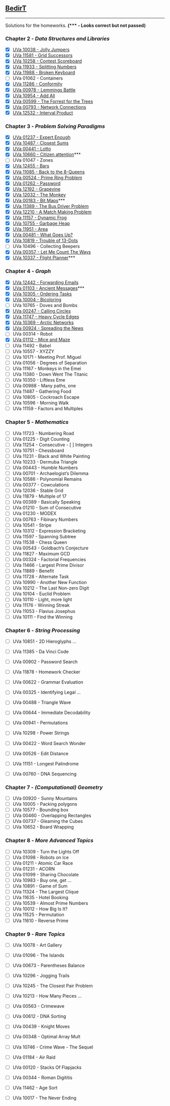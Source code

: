 ## [BedirT](https://github.com/BedirT) 
---
Solutions for the homeworks. __(*** - Looks correct but not passed)__

### Chapter 2 - _Data Structures and Libraries_

- [x] [UVa 10038 - Jolly Jumpers](Chapter%202/UVa%20-%2010038.cpp)
- [x] [UVa 11581 - Grid Successors](Chapter%202/UVa%20-%2011581.cpp)
- [x] [UVa 10258 - Contest Scoreboard](Chapter%202/UVa%20-%2010258.cpp)
- [x] [UVa 11933 - Splitting Numbers](Chapter%202/UVa%20-%2011933.cpp) 
- [x] [UVa 11988 - Broken Keyboard](Chapter%202/UVa%20-%2011988.cpp)
- [ ] UVa 01062 - Containers
- [x] [UVa 11286 - Conformity](Chapter%202/UVa%20-%2011286.cpp) 
- [x] [UVa 00978 - Lemmings Battle](Chapter%202/UVa%20-%20978.cpp)
- [x] [UVa 10954 - Add All](Chapter%202/UVa%20-%2010954.cpp)
- [x] [UVa 00599 - The Forrest for the Trees](Chapter%202/UVa%20-%20599.cpp)
- [x] [UVa 00793 - Network Connections](Chapter%202/UVa%20-%20793.cpp)
- [x] [UVa 12532 - Interval Product](Chapter%202/UVa%20-%2012532.cpp)

### Chapter 3 - _Problem Solving Paradigms_

- [x] [UVa 01237 - Expert Enough](Chapter%203/UVa%20-%201237.cpp)
- [x] [UVa 10487 - Closest Sums](Chapter%203/UVa%20-%2010487.cpp)
- [x] [UVa 00441 - Lotto](Chapter%203/UVa%20-%20441.cpp)
- [x] [UVa 10660 - Citizen attention](Chapter%203/UVa%20-%2010660.cpp)***
- [ ] UVa 01047 - Zones 
- [x] [UVa 12455 - Bars](Chapter%203/UVa%20-%2012455.cpp)
- [x] [UVa 11085 - Back to the 8-Queens](Chapter%203/UVa%20-%2011085.cpp)
- [x] [UVa 00524 - Prime Ring Problem](Chapter%203/UVa%20-%20524.cpp)
- [x] [UVa 01262 - Password](Chapter%203/UVa%20-%201262.cpp)
- [x] [UVa 12192 - Grapevine](Chapter%203/UVa%20-%2012192.cpp)
- [x] [UVa 12032 - The Monkey](Chapter%203/UVa%20-%2012032.cpp)
- [x] [UVa 00183 - Bit Maps](Chapter%203/UVa%20-%20183.cpp)***
- [x] [UVa 11389 - The Bus Driver Problem](Chapter%203/UVa%20-%2011389.cpp)
- [x] [UVa 12210 - A Match Making Problem](Chapter%203/UVa%20-%2012210.cpp)
- [x] [UVa 11157 - Dynamic Frog](Chapter%203/UVa%20-%2011157.cpp)
- [x] [UVa 10755 - Garbage Heap](Chapter%203/UVa%20-%2010755.cpp)
- [x] [UVa 11951 - Area](Chapter%203/UVa%20-%2011951.cpp)  	
- [x] [UVa 00481 - What Goes Up?](Chapter%203/UVa%20-%20481.cpp)
- [x] [UVa 10819 - Trouble of 13-Dots](Chapter%203/UVa%20-%2010819.cpp)
- [ ] UVa 10496 - Collecting Beepers
- [x] [UVa 00357 - Let Me Count The Ways](Chapter%203/UVa%20-%20357.cpp)
- [x] [UVa 10337 - Flight Planner](Chapter%203/UVa%20-%2010337.cpp)***

### Chapter 4 - _Graph_

- [x] [UVa 12442 - Forwarding Emails](Chapter%204/UVa%20-%2012442.cpp)
- [x] [UVa 01103 - Ancient Messages](Chapter%204/UVa%20-%201103.cpp)***
- [x] [UVa 10305 - Ordering Tasks](Chapter%204/UVa%20-%2010305.cpp)
- [x] [UVa 10004 - Bicoloring](Chapter%204/UVa%20-%2010004.cpp)
- [ ] UVa 10765 - Doves and Bombs 
- [x] [UVa 00247 - Calling Circles](Chapter%204/UVa%20-%20247.cpp)
- [x] [UVa 11747 - Heavy Cycle Edges](Chapter%204/UVa%20-%2011747.cpp)
- [x] [UVa 10369 - Arctic Networks](Chapter%204/UVa%20-%2010369.cpp)
- [x] [UVa 00924 - Spreading the News](Chapter%204/UVa%20-%20924.cpp)
- [ ] UVa 00314 - Robot 
- [x] [UVa 01112 - Mice and Maze](Chapter%204/UVa%20-%201112.cpp)
- [ ] UVa 11492 - Babel  
- [ ] UVa 10557 - XYZZY 
- [ ] UVa 10171 - Meeting Prof. Miguel 
- [ ] UVa 01056 - Degrees of Separation  
- [ ] UVa 11167 - Monkeys in the Emei 
- [ ] UVa 11380 - Down Went The Titanic 
- [ ] UVa 10350 - Liftless Eme  
- [ ] UVa 00988 - Many paths, one 	
- [ ] UVa 11487 - Gathering Food 
- [ ] UVa 10805 - Cockroach Escape 		
- [ ] UVa 10596  - Morning Walk 
- [ ] UVa 11159 - Factors and Multiples

### Chapter 5 - _Mathematics_

- [ ] UVa 11723 - Numbering Road	
- [ ] UVa 01225 - Digit Counting 
- [ ] UVa 11254 - Consecutive - [ ] Integers 
- [ ] UVa 10751 - Chessboard 
- [ ] UVa 11231 - Black and White Painting 
- [ ] UVa 10233 - Dermuba Triangle 
- [ ] UVa 00443 - Humble Numbers  
- [ ] UVa 00701 - Archaelogist’s Dilemma 
- [ ] UVa 10586 - Polynomial Remains
- [ ] UVa 00377 - Cowculations 
- [ ] UVa 12036 - Stable Grid  
- [ ] UVa 11879 - Multiple of 17 
- [ ] UVa 00389 - Basically Speaking 
- [ ] UVa 01210 - Sum of Consecutive  
- [ ] UVa 01230 - MODEX 
- [ ] UVa 00763 - Fibinary Numbers  
- [ ] UVa 10541 - Stripe 
- [ ] UVa 10312 - Expression Bracketing 
- [ ] UVa 11597 - Spanning Subtree  
- [ ] UVa 11538 - Chess Queen  
- [ ] UVa 00543 - Goldbach’s Conjecture  
- [ ] UVa 11827 - Maximum GCD  
- [ ] UVa 00324 - Factorial Frequencies 
- [ ] UVa 11466 - Largest Prime Divisor 
- [ ] UVa 11889 - Benefit  
- [ ] UVa 11728 - Alternate Task 
- [ ] UVa 10990 - Another New Function  
- [ ] UVa 10212 - The Last Non-zero Digit 
- [ ] UVa 10104 - Euclid Problem 
- [ ] UVa 10110 - Light, more light 
- [ ] UVa 11176 - Winning Streak 
- [ ] UVa 11053 - Flavius Josephus 
- [ ] UVa 10111 - Find the Winning

### Chapter 6 - _String Processing_

- [ ] UVa 10851 - 2D Hieroglyphs ...
- [ ] UVa 11385 - Da Vinci Code
- [ ] UVa 00902 - Password Search
- [ ] UVa 11878 - Homework Checker
- [ ] UVa 00622 - Grammar Evaluation
- [ ] UVa 00325 - Identifying Legal ...
- [ ] UVa 00488 - Triangle Wave
- [ ] UVa 00644 - Immediate Decodability
- [ ] UVa 00941 - Permutations
- [ ] UVa 10298 - Power Strings
- [ ] UVa 00422 - Word Search Wonder
- [ ] UVa 00526 - Edit Distance
- [ ] UVa 11151 - Longest Palindrome
- [ ] UVa 00760 - DNA Sequencing 


### Chapter 7 - _(Computational) Geometry_

- [ ] UVa 00920 - Sunny Mountains
- [ ] UVa 10005 - Packing polygons 
- [ ] UVa 10577 - Bounding box
- [ ] UVa 00460 - Overlapping Rectangles
- [ ] UVa 00737 - Gleaming the Cubes
- [ ] UVa 10652 - Board Wrapping

### Chapter 8 - _More Advanced Topics_

- [ ] UVa 10309 - Turn the Lights Off
- [ ] UVa 01098 - Robots on Ice 
- [ ] UVa 01211 - Atomic Car Race 
- [ ] UVa 01231 - ACORN
- [ ] UVa 01099 - Sharing Chocolate
- [ ] UVa 10983 - Buy one, get ... 
- [ ] UVa 10891 - Game of Sum
- [ ] UVa 11324 - The Largest Clique
- [ ] UVa 11635 - Hotel Booking
- [ ] UVa 10539 - Almost Prime Numbers
- [ ] UVa 10012 - How Big Is It?
- [ ] UVa 11525 - Permutation
- [ ] UVa 11610 - Reverse Prime

### Chapter 9 - _Rare Topics_

- [ ] UVa 10078 - Art Gallery
- [ ] UVa 01096 - The Islands
- [ ] UVa 00673 - Parentheses Balance
- [ ] UVa 10296 - Jogging Trails
- [ ] UVa 10245 - The Closest Pair Problem 
- [ ] UVa 10213 - How Many Pieces ...
- [ ] UVa 00563 - Crimewave
- [ ] UVa 00612 - DNA Sorting 
- [ ] UVa 00439 - Knight Moves
- [ ] UVa 00348 - Optimal Array Mult 
- [ ] UVa 10746 - Crime Wave - The Sequel
- [ ] UVa 01184 - Air Raid
- [ ] UVa 00120 - Stacks Of Flapjacks
- [ ] UVa 00344 - Roman Digititis 
- [ ] UVa 11462 - Age Sort
- [ ] UVa 10017 - The Never Ending

